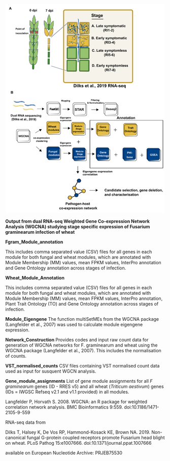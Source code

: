 ![Project_Overview](https://github.com/erikakroll/Fusarium-wheat_WGCNA/blob/master/147800_1_figure_3142293_sjll3q.tif)


**Output from dual RNA-seq Weighted Gene Co-expression Network Analysis (WGCNA) studying stage specific expression of Fusarium graminearum infection of wheat**

**Fgram_Module_annotation** 

This includes comma separated value (CSV) files for all genes in each module for both fungal and wheat modules, which are annotated with Module Membership (MM) values, mean FPKM values, 
InterPro annotation and Gene Ontology annotation across stages of infection. 

**Wheat_Module_Annotation** 

This includes comma separated value (CSV) files for all genes in each module for both fungal and wheat modules, which are annotated with Module Membership (MM) values, mean FPKM values, 
InterPro annotation, Plant Trait Ontology (TO) and Gene Ontology annotation across stages of infection. 

**Module_Eigengene** 
The function multiSetMEs from the WGCNA package (Langfelder et al., 2007) was used to calculate module eigengene expression. 

**Network_Construction**
Provides codes and input raw count data for generation of WGCNA networks for F. graminearum and wheat using the WGCNA package (Langfelder et al., 2007). This includes the normalisation of counts. 

**VST_normalised_counts**
CSV files containing VST normalised count data used as input for susquent WGCN analysis. 

**Gene_module_assignments**
List of gene module assignments for all _F graminearum_ genes (ID - RRES v5) and all wheat (_Triticum aestivum_) genes (IDs = IWGSC Refseq v2.1 and v1.1 provided) in all modules. 

Langfelder P, Horvath S. 2008. WGCNA: an R package for weighted correlation network analysis. BMC Bioinformatics 9:559. doi:10.1186/1471-2105-9-559

RNA-seq data from 

Dilks T, Halsey K, De Vos RP, Hammond-Kosack KE, Brown NA. 2019. Non-canonical fungal G-protein coupled receptors promote Fusarium head blight on wheat. PLoS Pathog 15:e1007666. doi:10.1371/journal.ppat.1007666

available on European Nucleotide Archive: PRJEB75530
